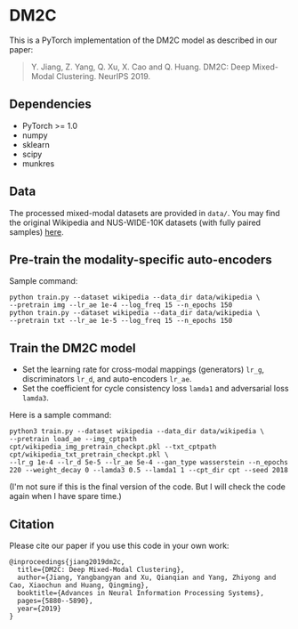 # DM2C
This is a PyTorch implementation of the DM2C model as described in our paper:

>Y. Jiang, Z. Yang, Q. Xu, X. Cao and Q. Huang. DM2C: Deep Mixed-Modal Clustering. NeurIPS 2019.

## Dependencies
- PyTorch >= 1.0
- numpy
- sklearn
- scipy
- munkres

## Data
The processed mixed-modal datasets are provided in `data/`. You may find the original Wikipedia and NUS-WIDE-10K datasets (with fully paired samples) [here](https://github.com/sunpeng981712364/ACMR_demo/tree/master/data).

## Pre-train the modality-specific auto-encoders
Sample command:
```
python train.py --dataset wikipedia --data_dir data/wikipedia \
--pretrain img --lr_ae 1e-4 --log_freq 15 --n_epochs 150
python train.py --dataset wikipedia --data_dir data/wikipedia \
--pretrain txt --lr_ae 1e-5 --log_freq 15 --n_epochs 150
```

## Train the DM2C model
* Set the learning rate for cross-modal mappings (generators) `lr_g`, discriminators `lr_d`, and auto-encoders `lr_ae`.
* Set the coefficient for cycle consistency loss `lamda1` and adversarial loss `lamda3`.

Here is a sample command:
```
python3 train.py --dataset wikipedia --data_dir data/wikipedia \
--pretrain load_ae --img_cptpath cpt/wikipedia_img_pretrain_checkpt.pkl --txt_cptpath cpt/wikipedia_txt_pretrain_checkpt.pkl \
--lr_g 1e-4 --lr_d 5e-5 --lr_ae 5e-4 --gan_type wasserstein --n_epochs 220 --weight_decay 0 --lamda3 0.5 --lamda1 1 --cpt_dir cpt --seed 2018
```
(I'm not sure if this is the final version of the code. But I will check the code again when I have spare time.)

## Citation
Please cite our paper if you use this code in your own work:

```
@inproceedings{jiang2019dm2c,
  title={DM2C: Deep Mixed-Modal Clustering},
  author={Jiang, Yangbangyan and Xu, Qianqian and Yang, Zhiyong and Cao, Xiaochun and Huang, Qingming},
  booktitle={Advances in Neural Information Processing Systems},
  pages={5880--5890},
  year={2019}
}
```
